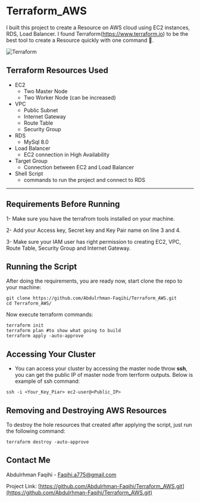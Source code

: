 # Terraform_AWS

I built this project to create a Resource on AWS cloud using EC2 instances, RDS, Load Balancer. I found Terraform(https://www.terraform.io) to be the best tool to create a Resource quickly with one command 🚀.
<p align="center">

![Terraform](https://shorturl.at/QdN8W)
</p>

## Terraform Resources Used
- EC2
  - Two Master Node
  - Two Worker Node (can be increased)
- VPC
  - Public Subnet
  - Internet Gateway
  - Route Table
  - Security Group
- RDS
  - MySql 8.0
- Load Balancer
  - EC2 connection in High Availability
- Target Group
  - Connection between EC2 and Load Balancer
- Shell Script
  - commands to run the project and connect to RDS
<hr>

## Requirements Before Running
1- Make sure you have the terrafrom tools installed on your machine.

2- Add your Access key, Secret key and Key Pair name on line 3 and 4.

3- Make sure your IAM user has right permission to creating EC2, VPC, Route Table, Security Group and Internet Gateway.

## Running the Script
After doing the requirements, you are ready now, start clone the repo to your machine:
``` shell
git clone https://github.com/Abdulrhman-Faqihi/Terraform_AWS.git
cd Terraform_AWS/
```
Now execute terraform commands:
``` shell
terraform init
terraform plan #to show what going to build
terraform apply -auto-approve
```

## Accessing Your Cluster
* You can access your cluster by accessing the master node throw <b>ssh</b>, you can get the public IP of master node from terrform outputs. Below is example of ssh command:
``` shell
ssh -i <Your_Key_Piar> ec2-user@<Public_IP>
```

## Removing and Destroying AWS Resources
To destroy the hole resources that created after applying the script, just run the following command:
```shell
terraform destroy -auto-approve
```


<!-- CONTACT -->
## Contact Me

Abdulrhman Faqihi - Faqihi.a775@gmail.com

Project Link: [https://github.com/Abdulrhman-Faqihi/Terraform_AWS.git](https://github.com/Abdulrhman-Faqihi/Terraform_AWS.git)


<!-- MARKDOWN LINKS & IMAGES -->
<!-- https://www.markdownguide.org/basic-syntax/#reference-style-links -->
[linkedin-shield]: https://img.shields.io/badge/-LinkedIn-black.svg?style=for-the-badge&logo=linkedin&colorB=555
[linkedin-url]: https://www.linkedin.com/in/abdulrhman-faqihi-80282b310/
[github-shield]: https://img.shields.io/badge/-github-black.svg?style=for-the-badge&logo=github&colorB=555
[github-url]: https://github.com/Abdulrhman-Faqihi
